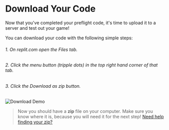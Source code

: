 # Download Your Code

Now that you've completed your preflight code, it's time to upload it to a server and test out your game!

You can download your code with the following simple steps:

###### 1. On replit.com open the _Files_ tab.
###### 2. Click the _menu_ button (tripple dots) in the top right hand corner of that tab.
###### 3. Click the _Download as zip_ button.

![Download Demo](/images/download)

> Now you should have a **zip** file on your computer. Make sure you know where it is, because you will need it for the next step! [Need help finding your zip?](/tutorials/downloads)
